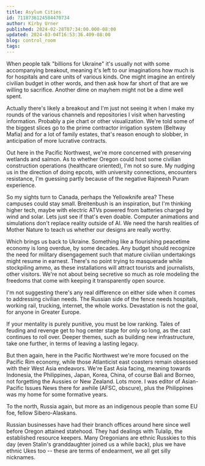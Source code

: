 ```yaml
---
title: Asylum Cities
id: 7118736124584470734
author: Kirby Urner
published: 2024-02-28T07:34:00.000-08:00
updated: 2024-03-04T16:53:36.409-08:00
blog: control_room
tags: 
---
```


[](https://www.flickr.com/photos/kirbyurner/48139506826/in/album-72157709348632287/)

When people talk "billions for Ukraine" it's usually not with some accompanying breakout, meaning it's left to our imaginations how much is for hospitals and care units of various kinds. One might imagine an entirely civilian budget in other words, and then ask how far short of that are we willing to sacrifice. Another dime on mayhem might not be a dime well spent.

Actually there's likely a breakout and I'm just not seeing it when I make my rounds of the various channels and repositories I visit when harvesting information. Probably a pie chart or other visualization. We're told some of the biggest slices go to the prime contractor irrigation system (Beltway Mafia) and for a lot of family estates, that's reason enough to slobber, in anticipation of more lucrative contracts.

Out here in the Pacific Northwest, we're more concerned with preserving wetlands and salmon. As to whether Oregon could host some civilian construction operations (healthcare oriented), I'm not so sure. My nudging us in the direction of doing epcots, with university connections, encounters resistance, I'm guessing partly because of the negative Rajneesh Puram experience. 

So my sights turn to Canada, perhaps the Yellowknife area? These campuses could stay small. Breitenbush is an inspiration, but I'm thinking higher tech, maybe with electric ATVs powered from batteries charged by wind and solar. Lets just see if that's even doable. Computer animations and simulations don't replace reality outside of AI. We need the harsh realities of Mother Nature to teach us whether our designs are really worthy.

Which brings us back to Ukraine. Something like a flourishing peacetime economy is long overdue, by some decades. Any budget should recognize the need for military disengagement such that mature civilian undertakings might resume in earnest. There's no point trying to masquerade while stockpiling ammo, as these installations will attract tourists and journalists, other visitors. We're not about being secretive so much as role modeling the freedoms that come with keeping it transparently open source.

I'm not suggesting there's any real difference on either side when it comes to addressing civilian needs. The Russian side of the fence needs hospitals, working rail, trucking, internet, the whole works. Devastation is not the goal, for anyone in Greater Europe. 

If your mentality is purely punitive, you must be low ranking. Tales of feuding and revenge get to hog center stage for only so long, as the cast continues to roll over. Deeper themes, such as building new infrastructure, take one further, in terms of leaving a lasting legacy.

But then again, here in the Pacific Northwest we're more focused on the Pacific Rim economy, while those Atlanticist east coasters remain obsessed with their West Asia endeavors. We're East Asia facing, meaning towards Indonesia, the Philippines, Japan, Korea, China, of course Bali and Borneo, not forgetting the Aussies or New Zealand. Lots more. I was editor of Asian-Pacific Issues News there for awhile (AFSC, obscure), plus the Philippines was my home for some formative years.

To the north, Russia again, but more as an indigenous people than some EU foe, fellow Sibero-Alaskans.

Russian businesses have had their branch offices around here since well before Oregon attained statehood. They had dealings with Tulalip, the established resource keepers. Many Oregonians are ethnic Russkies to this day (even Stalin's granddaughter joined us a while back), plus we have ethnic Ukes too -- these are terms of endearment, we all get silly nicknames.